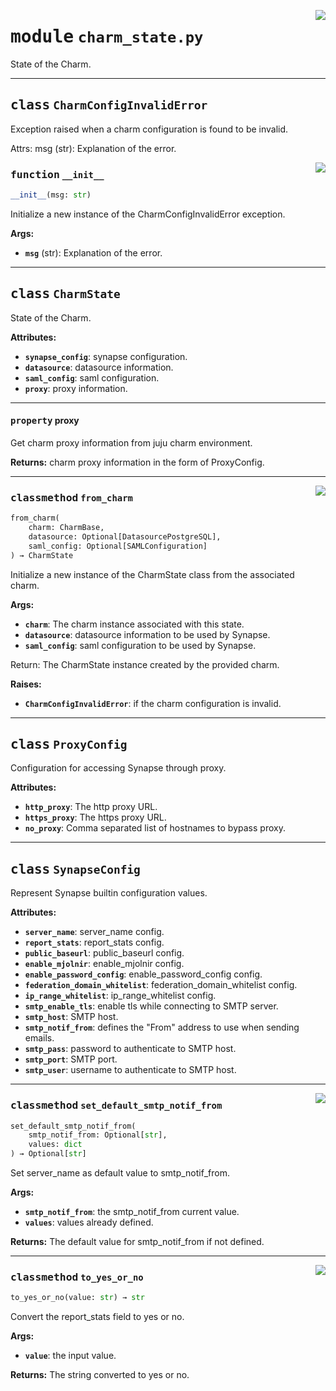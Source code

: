 <!-- markdownlint-disable -->

<a href="../src/charm_state.py#L0"><img align="right" style="float:right;" src="https://img.shields.io/badge/-source-cccccc?style=flat-square"></a>

# <kbd>module</kbd> `charm_state.py`
State of the Charm. 



---

## <kbd>class</kbd> `CharmConfigInvalidError`
Exception raised when a charm configuration is found to be invalid. 

Attrs:  msg (str): Explanation of the error. 

<a href="../src/charm_state.py#L35"><img align="right" style="float:right;" src="https://img.shields.io/badge/-source-cccccc?style=flat-square"></a>

### <kbd>function</kbd> `__init__`

```python
__init__(msg: str)
```

Initialize a new instance of the CharmConfigInvalidError exception. 



**Args:**
 
 - <b>`msg`</b> (str):  Explanation of the error. 





---

## <kbd>class</kbd> `CharmState`
State of the Charm. 



**Attributes:**
 
 - <b>`synapse_config`</b>:  synapse configuration. 
 - <b>`datasource`</b>:  datasource information. 
 - <b>`saml_config`</b>:  saml configuration. 
 - <b>`proxy`</b>:  proxy information. 


---

#### <kbd>property</kbd> proxy

Get charm proxy information from juju charm environment. 



**Returns:**
  charm proxy information in the form of ProxyConfig. 



---

<a href="../src/charm_state.py#L166"><img align="right" style="float:right;" src="https://img.shields.io/badge/-source-cccccc?style=flat-square"></a>

### <kbd>classmethod</kbd> `from_charm`

```python
from_charm(
    charm: CharmBase,
    datasource: Optional[DatasourcePostgreSQL],
    saml_config: Optional[SAMLConfiguration]
) → CharmState
```

Initialize a new instance of the CharmState class from the associated charm. 



**Args:**
 
 - <b>`charm`</b>:  The charm instance associated with this state. 
 - <b>`datasource`</b>:  datasource information to be used by Synapse. 
 - <b>`saml_config`</b>:  saml configuration to be used by Synapse. 

Return: The CharmState instance created by the provided charm. 



**Raises:**
 
 - <b>`CharmConfigInvalidError`</b>:  if the charm configuration is invalid. 


---

## <kbd>class</kbd> `ProxyConfig`
Configuration for accessing Synapse through proxy. 



**Attributes:**
 
 - <b>`http_proxy`</b>:  The http proxy URL. 
 - <b>`https_proxy`</b>:  The https proxy URL. 
 - <b>`no_proxy`</b>:  Comma separated list of hostnames to bypass proxy. 





---

## <kbd>class</kbd> `SynapseConfig`
Represent Synapse builtin configuration values. 



**Attributes:**
 
 - <b>`server_name`</b>:  server_name config. 
 - <b>`report_stats`</b>:  report_stats config. 
 - <b>`public_baseurl`</b>:  public_baseurl config. 
 - <b>`enable_mjolnir`</b>:  enable_mjolnir config. 
 - <b>`enable_password_config`</b>:  enable_password_config config. 
 - <b>`federation_domain_whitelist`</b>:  federation_domain_whitelist config. 
 - <b>`ip_range_whitelist`</b>:  ip_range_whitelist config. 
 - <b>`smtp_enable_tls`</b>:  enable tls while connecting to SMTP server. 
 - <b>`smtp_host`</b>:  SMTP host. 
 - <b>`smtp_notif_from`</b>:  defines the "From" address to use when sending emails. 
 - <b>`smtp_pass`</b>:  password to authenticate to SMTP host. 
 - <b>`smtp_port`</b>:  SMTP port. 
 - <b>`smtp_user`</b>:  username to authenticate to SMTP host. 




---

<a href="../src/charm_state.py#L100"><img align="right" style="float:right;" src="https://img.shields.io/badge/-source-cccccc?style=flat-square"></a>

### <kbd>classmethod</kbd> `set_default_smtp_notif_from`

```python
set_default_smtp_notif_from(
    smtp_notif_from: Optional[str],
    values: dict
) → Optional[str]
```

Set server_name as default value to smtp_notif_from. 



**Args:**
 
 - <b>`smtp_notif_from`</b>:  the smtp_notif_from current value. 
 - <b>`values`</b>:  values already defined. 



**Returns:**
 The default value for smtp_notif_from if not defined. 

---

<a href="../src/charm_state.py#L119"><img align="right" style="float:right;" src="https://img.shields.io/badge/-source-cccccc?style=flat-square"></a>

### <kbd>classmethod</kbd> `to_yes_or_no`

```python
to_yes_or_no(value: str) → str
```

Convert the report_stats field to yes or no. 



**Args:**
 
 - <b>`value`</b>:  the input value. 



**Returns:**
 The string converted to yes or no. 


